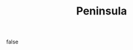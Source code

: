 ---
layout: photo
modal: true
thumb: https://csnapmediahost.github.io/assets1/Thumbs/Peninsula.jpg
full: https://csnapmediahost.github.io/assets1/Render/Peninsula.jpg
size: small
ar: portrait
body: false
title: "Peninsula"
tags: nature
---